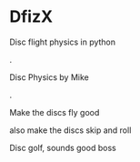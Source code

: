 # DfizX
Disc flight physics in python

.

Disc Physics by Mike

.

Make the discs fly good 

also make the discs skip and roll

Disc golf, sounds good boss
